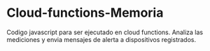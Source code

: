 # Cloud-functions-Memoria
Codigo javascript para ser ejecutado en cloud functions. Analiza las mediciones y envia mensajes de alerta a dispositivos registrados.
